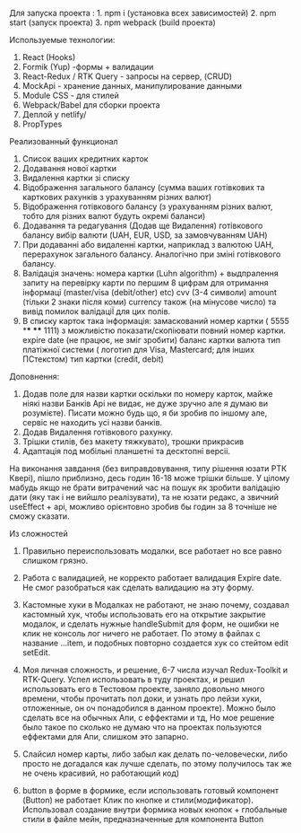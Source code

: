 Для запуска проекта : 1. npm i (установка всех зависимостей) 2. npm start (запуск проекта) 3. npm webpack (build проекта)

Используемые технологии:

1. React (Hooks)
2. Formik (Yup) -формы + валидации
3. React-Redux / RTK Query - запросы на сервер, (CRUD)
4. MockApi - хранение данных, манипулирование данными
5. Module CSS - для стилей
6. Webpack/Babel для сборки проекта
7. Деплой у netlify/
8. PropTypes

Реализованный функционал

1. Список ваших кредитних карток
2. Додавання нової картки
3. Видалення картки зі списку
4. Відображення загального балансу (сумма ваших готівкових та карткових рахунків з урахуванням різних валют)
5. Відображення готівкового балансу (з урахуванням різних валют, тобто для різних валют будуть окремі баланси)
6. Додавання та редагування (Додав ще Видалення) готівкового балансу
   вибір валюти (UAH, EUR, USD, за замовчуванням UAH)
7. При додаванні або видаленні картки, наприклад з валютою UAH, перерахунок загального балансу. Аналогічно при зміні готівкового балансу.
8. Валідація значень:
   номера картки (Luhn algorithm) + выдпралення запиту на перевірку карти по першим 8 цифрам для отримання інформаці (master/visa (debit/other) etc)
   cvv (3-4 символи)
   amount (тільки 2 знаки після коми)
   currency
   також (на мінусове число)
   та вивід помилок валідаціЇ для цих полів.
9. В списку карток така інформація:
   замаскований номер картки ( 5555 \***\* \*\*** 1111) з можливістю показати/скопіювати повний номер картки.
   expire date (не працює, не зміг зробити)
   баланс картки
   валюта
   тип платіжної системи ( логотип для Visa, Mastercard; для інших ПСтекстом)
   тип картки (credit, debit)

Доповнення:

1. Додав поле для назви картки оскільки по номеру карток, майже ніякі назви Банків Арі не видає, не дуже зручно але я думаю ви розумієте). Писати можно будь що, я би зробив по іншому але, сервіс не находить усі назви банків.
2. Додав Видалення готівкового рахунку.
3. Трішки стилів, без макету тяжкувато), трошки прикрасив
4. Адаптація под мобільні планшетні та десктопні версіі.

На виконання завдання (без виправдовування, типу рішення юзати РТК Квері), пішло приблизно, десь годин 16-18 може трішки більше. У цілому мабудь якщо не брати витрачений час на пошук як зробити валідацію дати (яку так і не вийшло реалізувати), та не юзати редакс, а звичний useEffect + api, можливо орієнтовно зробив бы годин за 8 точніше не сможу сказати.

Из сложностей

1. Правильно переиспользовать модалки, все работает но все равно слишком грязно.

2. Работа с валидацией, не корректо работает валидация Expire date. Не смог разобраться как сделать валидацию на эту форму.

3. Кастомные хуки в Модалках не работают, не знаю почему, создавал кастомный хук, чтобы использовать его на открытие закрытие модалок, и сделать нужные handleSubmit для форм, не ошибки не клик не консоль лог ничего не работает. По этому в файлах с название ...item, и подобных повторно создается хук со стейтом edit setEdit.

4. Моя личная сложность, и решение, 6-7 числа изучал Redux-Toolkit и RTK-Query. Успел использовать в туду проектах, и решил использовать его в Тестовом проекте, заняло довольно много времени, чтобы прочитать пол доки, и узнать про лейзи хуки, отложенные, он оч понадобился в данном проекте). Можно было сделать все на обычных Апи, с еффектами и тд, Но мое решение было такое по сколько не думаю что на проектах пользуются еффектами для Апи, слишком это запарно.

5. Слайсил номер карты, либо забыл как делать по-человечески, либо просто не догадался как лучше сделать, по этому получилось так же не очень красивий, но работающий код)

6. button в форме в формике, если использовать готовый компонент (Button) не работает Клик по кнопке и стили(модификатор). Использовал создание внутри формика новых кнопок + глобальные стили в файле мейн, предназначенные для компонента Button
